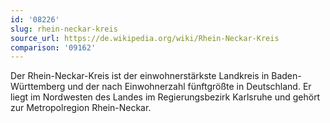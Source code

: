 ```yaml
---
id: '08226'
slug: rhein-neckar-kreis
source_url: https://de.wikipedia.org/wiki/Rhein-Neckar-Kreis
comparison: '09162'
---
```


Der Rhein-Neckar-Kreis ist der einwohnerstärkste Landkreis in Baden-Württemberg und der nach Einwohnerzahl fünftgrößte in Deutschland. Er liegt im Nordwesten des Landes im Regierungsbezirk Karlsruhe und gehört zur Metropolregion Rhein-Neckar.

